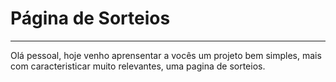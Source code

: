 # Página de Sorteios
<hr>
<p>Olá pessoal, hoje venho aprensentar a vocês um projeto bem simples, mais com caracteristicar muito relevantes, uma pagina de sorteios.</p>
